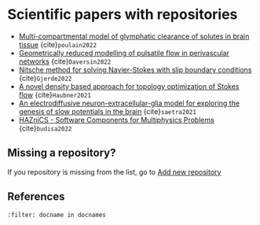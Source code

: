 # Scientific papers with repositories

- [Multi-compartmental model of glymphatic clearance of solutes in brain tissue](https://github.com/jorgenriseth/multicompartment-solute-transport) {cite}`poulain2022`
- [Geometrically reduced modelling of pulsatile flow in perivascular networks](https://github.com/cdaversin/geometrically-reduced-PVS-flow) {cite}`Daversin2022`
- [Nitsche method for solving Navier-Stokes with slip boundary conditions](https://github.com/IngeborgGjerde/nitsche-method-for-navier-stokes-with-slip) {cite}`Gjerde2022`
- [A novel density based approach for topology optimization of Stokes flow](https://github.com/JohannesHaubner/TopOpt) {cite}`Haubner2021`
- [An electrodiffusive neuron-extracellular-glia model for exploring the genesis of slow potentials in the brain](https://github.com/CINPLA/edNEGmodel_analysis) {cite}`saetra2021`
- [HAZniCS - Software Components for Multiphysics Problems](https://github.com/anabudisa/HAZniCS-examples) {cite}`budisa2022`

## Missing a repository?

If you repository is missing from the list, go to [Add new repository](https://github.com/scientificcomputing/scientificcomputing.github.io/issues/new?assignees=&labels=new-repo&template=repository.yml&title=%5BAdd+repo%5D%3A+)

## References
```{bibliography}
:filter: docname in docnames
```
